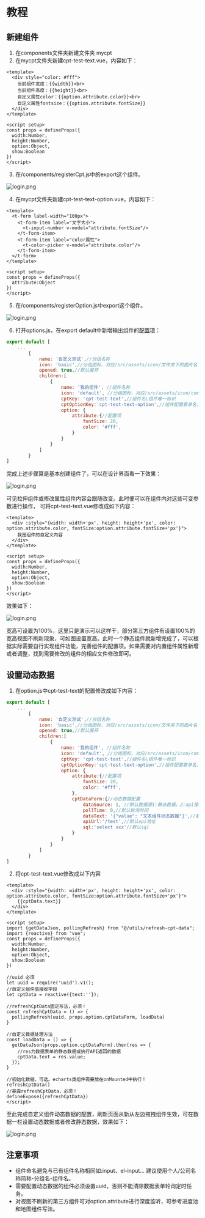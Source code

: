 # 教程

## 新建组件
1. 在components文件夹新建文件夹 mycpt
2. 在mycpt文件夹新建cpt-test-text.vue，内容如下：
```vue
<template>
  <div style="color: #fff">
    当前组件宽度：{{width}}<br>
    当前组件高度：{{height}}<br>
    自定义属性color：{{option.attribute.color}}<br>
    自定义属性fontsize：{{option.attribute.fontSize}}
  </div>
</template>

<script setup>
const props = defineProps({
  width:Number,
  height:Number,
  option:Object,
  show:Boolean
})
</script>
```
3. 在/components/registerCpt.js中的export这个组件。

![login.png](../.vuepress/public/custom/a1.png)

4. 在mycpt文件夹新建cpt-test-text-option.vue，内容如下：
```vue
<template>
  <t-form label-width="100px">
    <t-form-item label="文字大小">
      <t-input-number v-model="attribute.fontSize"/>
    </t-form-item>
    <t-form-item label="color属性">
      <t-color-picker v-model="attribute.color"/>
    </t-form-item>
  </t-form>
</template>

<script setup>
const props = defineProps({
  attribute:Object
})
</script>
```
5. 在/components/registerOption.js中export这个组件。

![login.png](../.vuepress/public/custom/a2.png)

6. 打开options.js，在export default中新增输出组件的[配置项](options.md)：
```javascript
export default [
    ...
        {
            name: '自定义测试',//分组名称
            icon: 'basic',//分组图标，对应/src/assets/icon/文件夹下的图片名
            opened: true,//默认展开
            children:[
                {
                    name: '我的组件', //组件名称
                    icon: 'default', //分组图标，对应/src/assets/icon/components/文件夹下的svg图片名
                    cptKey: 'cpt-test-text',//组件名\组件唯一标识
                    cptOptionKey:'cpt-test-text-option',//组件配置表单名，不写默认为:组件名-option
                    option: {
                        attribute:{//配置项
                            fontSize: 20,
                            color: '#fff',
                        }
                    }
                }
            ]
        }
]
```
完成上述步骤算是基本创建组件了，可以在设计界面看一下效果：

![login.png](../.vuepress/public/custom/a3.png)

可见拉伸组件或修改属性组件内容会跟随改变。此时便可以在组件内对这些可变参数进行操作，
可将cpt-test-text.vue修改成如下内容：
```vue
<template>
  <div :style="{width: width+'px', height: height+'px', color: option.attribute.color, fontSize:option.attribute.fontSize+'px'}">
    我是组件的自定义内容
  </div>
</template>

<script setup>
const props = defineProps({
  width:Number,
  height:Number,
  option:Object,
  show:Boolean
})
</script>
```
效果如下：

![login.png](../.vuepress/public/custom/a4.png)

宽高可设置为100%，这里只是演示可以这样干，部分第三方组件有设置100%的宽高视图不刷新现象，可如图设置宽高。此时一个静态组件就新增完成了，可以根据实际需要自行实现组件功能，完善组件的配置项。如果需要对内置组件属性新增或者调整，找到需要修改的组件的相应文件修改即可。

## 设置动态数据
1. 在option.js中cpt-test-text的配置修改成如下内容：
```javascript
export default [
    ...
        {
            name: '自定义测试',//分组名称
            icon: 'basic',//分组图标，对应/src/assets/icon/文件夹下的图片名
            opened: true,//默认展开
            children:[
                {
                    name: '我的组件', //组件名称
                    icon: 'default', //分组图标，对应/src/assets/icon/components/文件夹下的svg图片名
                    cptKey: 'cpt-test-text',//组件名\组件唯一标识
                    cptOptionKey:'cpt-test-text-option',//组件配置表单名，不写默认为:组件名-option
                    option: {
                        attribute:{//配置项
                            fontSize: 20,
                            color: '#fff',
                        },
                        cptDataForm:{//动态数据配置
                            dataSource: 1, //默认数据源1:静态数据，2:api接口,3:SQL,4:数据集,5:websocket
                            pollTime: 0,//默认轮询时间
                            dataText: '{"value": "文本组件动态数据"}',//静态数据，必须为JSON格式
                            apiUrl:'/test',//默认api地址
                            sql:'select xxx'//默认sql
                        }
                    }
                }
            ]
        }
]

```
2. 将cpt-test-text.vue修改成以下内容
```vue
<template>
  <div :style="{width: width+'px', height: height+'px', color: option.attribute.color, fontSize:option.attribute.fontSize+'px'}">
    {{cptData.text}}
  </div>
</template>

<script setup>
import {getDataJson, pollingRefresh} from "@/utils/refresh-cpt-data";
import {reactive} from "vue";
const props = defineProps({
  width:Number,
  height:Number,
  option:Object,
  show:Boolean
})

//uuid 必须
let uuid = require('uuid').v1();
//自定义组件值接收字段
let cptData = reactive({text:''});

//refreshCptData固定写法，必须！
const refreshCptData = () => {
  pollingRefresh(uuid, props.option.cptDataForm, loadData)
}

//自定义数据处理方法
const loadData = () => {
  getDataJson(props.option.cptDataForm).then(res => {
    //res为数据表单的静态数据或执行API返回的数据
    cptData.text = res.value;
  });
}

//初始化数据，可选。echarts类组件需要放在onMounted中执行！
refreshCptData()
//暴露refreshCptData，必须！
defineExpose({refreshCptData})
</script>

```

至此完成自定义组件动态数据的配置，刷新页面从新从左边拖拽组件生效，可在数据一栏设置动态数据或者修改静态数据，效果如下：

![login.png](../.vuepress/public/custom/a5.png)

## 注意事项
* 组件命名避免与已有组件名称相同如:input、el-input... 建议使用个人/公司名称简称-分组名-组件名。
* 需要配置动态数据的组件必须设置uuid，否则不能清除数据表单轮询定时任务。
* 对视图不刷新的第三方组件可对option.attribute进行深度监听，可参考进度池和地图组件写法。